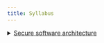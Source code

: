 ```yaml
---
title: Syllabus
---
```


<details>

<summary><a href="https://curriculum.nsw.edu.au/learning-areas/tas/software-engineering-11-12-2022/content/year-12/fa039e749d">Secure software architecture</a></summary>

* Describe how the capabilities and experience of end users influence the secure design features of software &#x20;
* Explain the social, ethical and legal implications of software engineering, including:
  * privacy and data protection &#x20;
  * access and equity &#x20;
  * legal compliance

</details>
